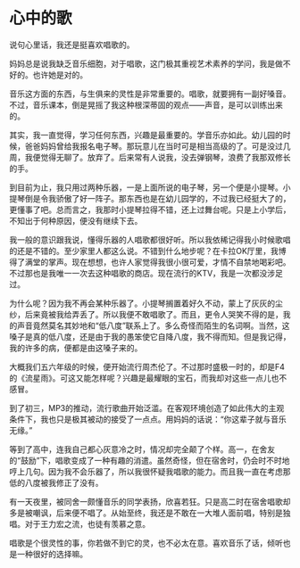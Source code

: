 # 心中的歌

说句心里话，我还是挺喜欢唱歌的。

妈妈总是说我缺乏音乐细胞，对于唱歌，这门极其重视艺术素养的学问，我是做不好的。也许她是对的。

音乐这方面的东西，与生俱来的灵性是非常重要的。唱歌，就要拥有一副好嗓音。不过，音乐课本，倒是晃摇了我这种根深蒂固的观点——声音，是可以训练出来的。

其实，我一直觉得，学习任何东西，兴趣是最重要的。学音乐亦如此。幼儿园的时候，爸爸妈妈曾给我报名电子琴。那玩意儿在当时可是相当高级的了。可是没过几周，我便觉得无聊了。放弃了。后来常有人说我，没去弹钢琴，浪费了我那双修长的手。

到目前为止，我只用过两种乐器，一是上面所说的电子琴，另一个便是小提琴。小提琴倒是令我骄傲了好一阵子。那东西也是在幼儿园学的，不过我已经挺大了的，更懂事了吧。总而言之，我那时小提琴拉得不错，还上过舞台呢。只是上小学后，不知出于何种原因，便没有继续下去。

我一般的意识跟我说，懂得乐器的人唱歌都很好听。所以我依稀记得我小时候歌唱的还是不错的。至少家里人都这么说。不错到什么地步呢？在卡拉OK厅里，我博得了满堂的掌声。现在想想，也许人家觉得我很小很可爱，才情不自禁地喝彩吧。不过那也是我唯一一次去这种唱歌的商店。现在流行的KTV，我是一次都没涉足过。

为什么呢？因为我不再会某种乐器了。小提琴搁置着好久不动，蒙上了灰灰的尘纱，后来竟被我给弄丢了。所以我便不敢唱歌了。而且，更令人哭笑不得的是，我的声音竟然莫名其妙地和“低八度”联系上了。多么奇怪而陌生的名词啊。当然，这嗓子是真的低八度，还是由于我的愚笨使它自降八度，我不得而知。但是我记得，我的许多的病，便都是由这嗓子来的。

大概我们五六年级的时候，便开始流行周杰伦了。不过那时盛极一时的，却是F4的《流星雨》。可这又能怎样呢？兴趣是最耀眼的宝石，而我却对这些一点儿也不感冒。

到了初三，MP3的推动，流行歌曲开始泛滥。在客观环境创造了如此伟大的主观条件下，我也只是极其被动的接受了一点点。用妈妈的话说：“你这辈子就与音乐无缘。”

等到了高中，连我自己都心灰意冷之时，情况却完全颠了个样。高一，在舍友的“鼓励”下，唱歌变成了一种有趣的消遣。虽然奇怪，但在宿舍时，仍会时不时地哼上几句。因为我不会乐器了，所以我很怀疑我唱歌的能力。而且我一直在考虑那低的八度被我修正了没有。

有一天夜里，被同舍一颇懂音乐的同学表扬，欣喜若狂。只是高二时在宿舍唱歌却多是被嘲讽，后来便不唱了。从始至终，我还是不敢在一大堆人面前唱，特别是独唱。对于王力宏之流，也徒有羡慕之意。

唱歌是个很灵性的事，你若做不到它的灵，也不必太在意。喜欢音乐了话，倾听也是一种很好的选择嘛。
